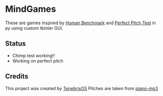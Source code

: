 # MindGames
These are games inspired by [Human Benchmark](https://humanbenchmark.com/tests/) and [Perfect Pitch Test](https://tonesavvy.com/music-practice-exercise/218/absolute-perfect-pitch-test-ear-training/) in py using custom tkinter GUI.
## Status
- Chimp test working!!
- Working on perfect pitch
## Credits 
This project was created by [TenebrisOS](https://github.com/TenebrisOS)
Pitches are taken from [piano-mp3](https://github.com/fuhton/piano-mp3)
